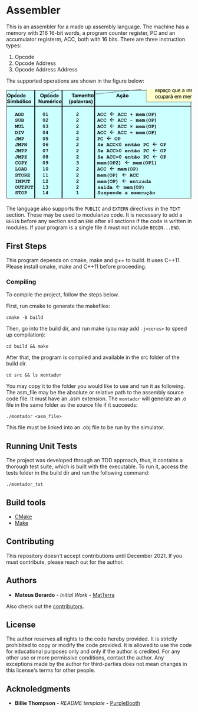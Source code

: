 # Assembler

This is an assembler for a made up assembly language. The machine has a memory with 216 16-bit words, a program counter register, PC and an accumulator registerm, ACC, both with 16 bits. There are three instruction types:

 1. Opcode
 2. Opcode Address
 3. Opcode Address Address

The supported operations are shown in the figure below:

![instructions](rsc/instructions.png)

The language also supports the `PUBLIC` and `EXTERN` directives in the `TEXT`
section. These may be used to modularize code. It is necessary to add a `BEGIN`
before any section and an `END` after all sections if the code is written in modules. 
If your program is a single file it must not include `BEGIN...END`.

## First Steps

This program depends on cmake, make and g++ to build. It uses C++11. Please install cmake, make and C++11 before proceeding.

### Compiling

To compile the project, follow the steps below.

First, run cmake to generate the makefiles:
```
cmake -B build
```

Then, go into the build dir, and run make (you may add `-j<cores>` to speed up compilation):
```
cd build && make
```

After that, the program is compiled and available in the src folder of the build dir.
```
cd src && ls montador
```

You may copy it to the folder you would like to use and run it as following. The asm_file may be the absolute or relative path to the assembly source code file. It must have an .asm extension. The `montador` will generate an .o file in the same folder as the source file if it succeeds:
```
./montador <asm_file>
```

This file must be linked into an .obj file to be run by the simulator.

## Running Unit Tests

The project was developed through an TDD approach, thus, it contains a thorough test suite, which is built with the executable. To run it, access the tests folder in the build dir and run the following command:

```
./montador_tst
```

## Build tools

* [CMake](https://cmake.org/)
* [Make](https://www.gnu.org/software/make/)

## Contributing

This repository doesn't accept contributions until December 2021. If you must contribute, please reach out for the author.

## Authors

* **Mateus Berardo** - *Initial Work* - [MatTerra](https://github.com/MatTerra)

Also check out the [contributors](graphs/contributors).

## License

The author reserves all rights to the code hereby provided. It is strictly prohibited to copy or modify the code provided. It is allowed to use the code for educational purposes only and only if the author is credited. For any other use or more permissive conditions, contact the author. Any exceptions made by the author for third-parties does not mean changes in this license's terms for other people.

## Acknoledgments

* **Billie Thompson** - *README template* - [PurpleBooth](https://github.com/PurpleBooth)

